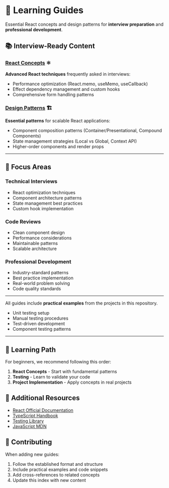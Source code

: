 # 🧠 Learning Guides

Essential React concepts and design patterns for **interview preparation** and **professional development**.

## 📚 Interview-Ready Content

### [React Concepts](./react-concepts/) ⚛️

**Advanced React techniques** frequently asked in interviews:

- Performance optimization (React.memo, useMemo, useCallback)
- Effect dependency management and custom hooks
- Comprehensive form handling patterns

### [Design Patterns](./design-patterns/) 🏗️

**Essential patterns** for scalable React applications:

- Component composition patterns (Container/Presentational, Compound Components)
- State management strategies (Local vs Global, Context API)
- Higher-order components and render props

---

## 🎯 Focus Areas

### **Technical Interviews**

- React optimization techniques
- Component architecture patterns
- State management best practices
- Custom hook implementation

### **Code Reviews**

- Clean component design
- Performance considerations
- Maintainable patterns
- Scalable architecture

### **Professional Development**

- Industry-standard patterns
- Best practice implementation
- Real-world problem solving
- Code quality standards

---

All guides include **practical examples** from the projects in this repository.

- Unit testing setup
- Manual testing procedures
- Test-driven development
- Component testing patterns

---

## 🎯 Learning Path

For beginners, we recommend following this order:

1. **React Concepts** - Start with fundamental patterns
2. **Testing** - Learn to validate your code
3. **Project Implementation** - Apply concepts in real projects

## 📖 Additional Resources

- [React Official Documentation](https://react.dev/)
- [TypeScript Handbook](https://www.typescriptlang.org/docs/)
- [Testing Library](https://testing-library.com/)
- [JavaScript MDN](https://developer.mozilla.org/en-US/docs/Web/JavaScript)

## 🤝 Contributing

When adding new guides:

1. Follow the established format and structure
2. Include practical examples and code snippets
3. Add cross-references to related concepts
4. Update this index with new content
